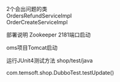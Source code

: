 2个会出问题的类   
OrdersRefundServiceImpl   
OrderCreateServiceImpl   

部署说明
Zookeeper 2181端口启动

oms项目Tomcat启动


运行JUnit4测试方法
shop/test/java

com.temsoft.shop.DubboTest.testUpdate()
